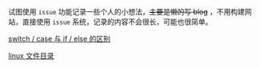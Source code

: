 试图使用 `issue` 功能记录一些个人的小想法，~~主要是懒的写 blog~~ ，不用构建网站，直接使用 `issue` 系统，记录的内容不会很长，可能也很简单。

[switch / case 与 if / else 的区别](https://github.com/yuanjingsong/quickThink/issues/1)

[linux 文件目录](https://github.com/yuanjingsong/quickThink/issues/2)
